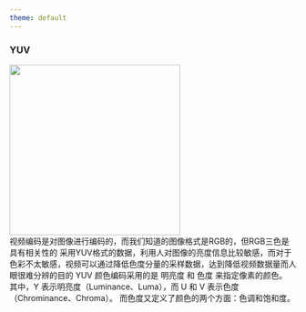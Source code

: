 ```yaml
---
theme: default
---
```

### YUV

<div class='flex'>
<div>
    <img 
        src="https://picx.zhimg.com/80/v2-efef3e369c48e4d3ea3de70f411b0888_720w.webp?source=1940ef5c" 
        style="height:300px"
    />
</div>
<div>
    视频编码是对图像进行编码的，而我们知道的图像格式是RGB的，但RGB三色是具有相关性的
    采用YUV格式的数据，利用人对图像的亮度信息比较敏感，而对于色彩不太敏感，视频可以通过降低色度分量的采样数据，达到降低视频数据量而人眼很难分辨的目的
    YUV 颜色编码采用的是 明亮度 和 色度 来指定像素的颜色。
    其中，Y 表示明亮度（Luminance、Luma），而 U 和 V 表示色度（Chrominance、Chroma）。
    而色度又定义了颜色的两个方面：色调和饱和度。
</div>
</div>


